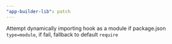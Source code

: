 ```yaml
---
"app-builder-lib": patch
---
```


Attempt dynamically importing hook as a module if package.json `type=module`, if fail, fallback to default `require`
